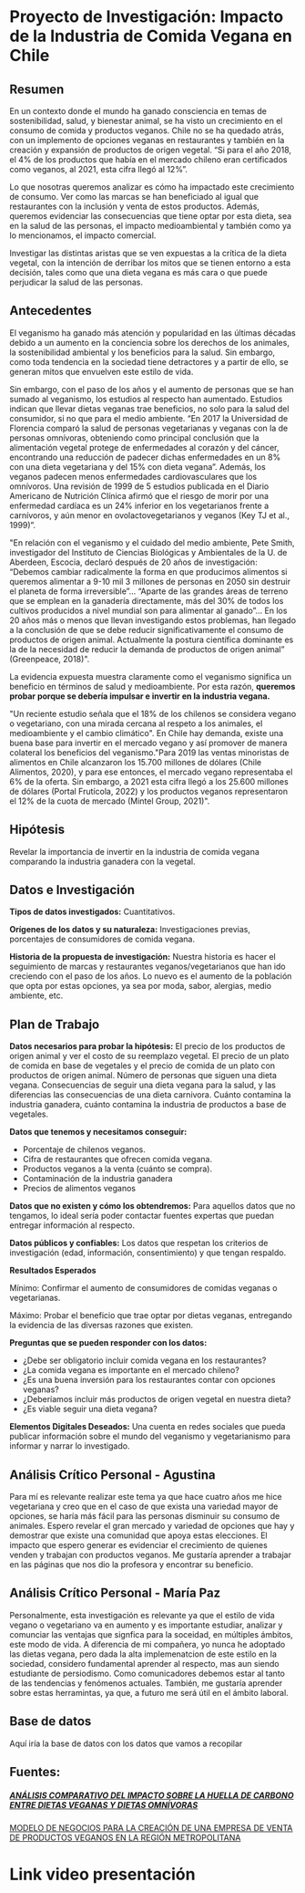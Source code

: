 # Proyecto de Investigación: Impacto de la Industria de Comida Vegana en Chile

## Resumen
En un contexto donde el mundo ha ganado consciencia en temas de sostenibilidad, salud, y bienestar animal, se ha visto un crecimiento en el consumo de comida y productos veganos. Chile no se ha quedado atrás, con un implemento de opciones veganas en restaurantes y también en la creación y expansión de productos de origen vegetal.  “Si para el año 2018, el 4% de los productos que había en el mercado chileno eran certificados como veganos, al 2021, esta cifra llegó al 12%”. 

Lo que nosotras queremos analizar es cómo ha impactado este crecimiento de consumo. Ver como las marcas se han beneficiado al igual que restaurantes con la inclusión y venta de estos productos. Además, queremos evidenciar las consecuencias que tiene optar por esta dieta, sea en la salud de las personas, el impacto medioambiental y también como ya lo mencionamos, el impacto comercial.  

Investigar las distintas aristas que se ven expuestas a la crítica de la dieta vegetal, con la intención de derribar los mitos que se tienen entorno a esta decisión, tales como que una dieta vegana es más cara o que puede perjudicar la salud de las personas. 

## Antecedentes

 El veganismo ha ganado más atención y popularidad en las últimas décadas debido a un aumento en la conciencia sobre los derechos de los animales, la sostenibilidad ambiental y los beneficios para la salud. Sin embargo, como toda tendencia en la sociedad tiene detractores y a partir de ello, se generan mitos que envuelven este estilo de vida. 

Sin embargo, con el paso de los años y el aumento de personas que se han sumado al veganismo, los estudios al respecto han aumentado. Estudios indican que llevar dietas veganas trae beneficios, no solo para la salud del consumidor, si no que para el medio ambiente. “En 2017 la Universidad de Florencia comparó la salud de personas vegetarianas y veganas con la de personas omnívoras, obteniendo como principal conclusión que la alimentación vegetal protege de enfermedades al corazón y del cáncer, encontrando una reducción de padecer dichas enfermedades en un 8% con una dieta vegetariana y del 15% con dieta vegana”. Además, los veganos padecen menos enfermedades cardiovasculares que los omnívoros. Una revisión de 1999 de 5 estudios publicada en el Diario Americano de Nutrición Clínica afirmó que el riesgo de morir por una enfermedad cardíaca es un 24% inferior en los vegetarianos frente a carnívoros, y aún menor en ovolactovegetarianos y veganos (Key TJ et al., 1999)”. 

"En relación con el veganismo y el cuidado del medio ambiente, Pete Smith, investigador del Instituto de Ciencias Biológicas y Ambientales de la U. de Aberdeen, Escocia, declaró después de 20 años de investigación: “Debemos cambiar radicalmente la forma en que producimos alimentos si queremos alimentar a 9-10 mil 3  millones de personas en 2050 sin destruir el planeta de forma irreversible”… “Aparte de las grandes áreas de terreno que se emplean en la ganadería directamente, más del 30% de todos los cultivos producidos a nivel mundial son para alimentar al ganado”… En los 20 años más o menos que llevan investigando estos problemas, han llegado a la conclusión de que se debe reducir significativamente el consumo de productos de origen animal. Actualmente la postura científica dominante es la de la necesidad de reducir la demanda de productos de origen animal” (Greenpeace, 2018)". 

La evidencia expuesta muestra claramente como el veganismo significa un beneficio en términos de salud y medioambiente. Por esta razón, **queremos probar porque se debería impulsar e invertir en la industria vegana.**

"Un reciente estudio señala que el 18% de los chilenos se considera vegano o vegetariano, con una mirada cercana al respeto a los animales, el medioambiente y el cambio climático". En Chile hay demanda, existe una buena base para invertir en el mercado vegano y así promover de manera colateral los beneficios del veganismo."Para 2019 las ventas minoristas de alimentos en Chile alcanzaron los 15.700 millones de dólares (Chile Alimentos, 2020), y para ese entonces, el mercado vegano representaba el 6% de la oferta. Sin embargo, a 2021 esta cifra llegó a los 25.600 millones de dólares (Portal Frutícola, 2022) y los productos veganos representaron el 12% de la cuota de mercado (Mintel Group, 2021)". 
 

## Hipótesis

Revelar la importancia de invertir en la industria de comida vegana comparando la industria ganadera con la vegetal.   

## Datos e Investigación

**Tipos de datos investigados:** Cuantitativos.

**Orígenes de los datos y su naturaleza:** Investigaciones previas, porcentajes de consumidores de comida vegana.

**Historia de la propuesta de investigación:** Nuestra historia es hacer el seguimiento de marcas y restaurantes veganos/vegetarianos que han ido creciendo con el paso de los años. Lo nuevo es el aumento de la población que opta por estas opciones, ya sea por moda, sabor, alergias, medio ambiente, etc.

## Plan de Trabajo

**Datos necesarios para probar la hipótesis:** El precio de los productos de origen animal y ver el costo de su reemplazo vegetal. El precio de un plato de comida en base de vegetales y el precio de comida de un plato con productos de origen animal. Número de personas que siguen una dieta vegana. Consecuencias de seguir una dieta vegana para la salud, y las diferencias las consecuencias de una dieta carnivora. Cuánto contamina la industria ganadera, cuánto contamina la industria de productos a base de vegetales. 

**Datos que tenemos y necesitamos conseguir:** 
- Porcentaje de chilenos veganos.
- Cifra de restaurantes que ofrecen comida vegana.
- Productos veganos a la venta (cuánto se compra).
- Contaminación de la industria ganadera 
- Precios de alimentos veganos 

**Datos que no existen y cómo los obtendremos:** Para aquellos datos que no tengamos, lo ideal sería poder contactar fuentes expertas que puedan entregar información al respecto.

**Datos públicos y confiables:** Los datos que respetan los criterios de investigación (edad, información, consentimiento) y que tengan respaldo.

**Resultados Esperados**

Mínimo: Confirmar el aumento de consumidores de comidas veganas o vegetarianas.

Máximo: Probar el beneficio que trae optar por dietas veganas, entregando la evidencia de las diversas razones que existen.

**Preguntas que se pueden responder con los datos:**
- ¿Debe ser obligatorio incluir comida vegana en los restaurantes?
- ¿La comida vegana es importante en el mercado chileno?
- ¿Es una buena inversión para los restaurantes contar con opciones veganas?
- ¿Deberíamos incluir más productos de origen vegetal en nuestra dieta?
- ¿Es viable seguir una dieta vegana?

**Elementos Digitales Deseados:**
Una cuenta en redes sociales que pueda publicar información sobre el mundo del veganismo y vegetarianismo para informar y narrar lo investigado.

## Análisis Crítico Personal - Agustina

Para mí es relevante realizar este tema ya que hace cuatro años me hice vegetariana y creo que en el caso de que exista una variedad mayor de opciones, se haría más fácil para las personas disminuir su consumo de animales. Espero revelar el gran mercado y variedad de opciones que hay y demostrar que existe una comunidad que apoya estas elecciones. El impacto que espero generar es evidenciar el crecimiento de quienes venden y trabajan con productos veganos. Me gustaría aprender a trabajar en las páginas que nos dio la profesora y encontrar su beneficio.

## Análisis Crítico Personal - María Paz 

Personalmente, esta investigación es relevante ya que el estilo de vida vegano o vegetariano va en aumento y es importante estudiar, analizar y comunciar las ventajas que signfica para la soceidad, en múltiples ámbitos, este modo de vida. A diferencia de mi compañera, yo nunca he adoptado las dietas vegana, pero dada la alta implemenatcion de este estilo en la sociedad, considero fundamental aprender al respecto, mas aun siendo estudiante de persiodismo. Como comunicadores debemos estar al tanto de las tendencias y fenómenos actuales. También, me gustaría aprender sobre estas herramintas, ya que, a futuro me será útil en el ámbito laboral.


## Base de datos
Aquí iría la base de datos con los datos que vamos a recopilar




## Fuentes: ## 
##### [ANÁLISIS COMPARATIVO DEL IMPACTO SOBRE LA HUELLA DE CARBONO ENTRE DIETAS VEGANAS Y DIETAS OMNÍVORAS ](chrome-extension://efaidnbmnnnibpcajpcglclefindmkaj/http://repositorio.udec.cl/bitstream/11594/9964/1/Tesis%20An%c3%a1lisis%20comparativo%20del%20impacto%20sobre%20la%20huella%20de%20carbono.Image.Marked.pdf)

[MODELO DE NEGOCIOS PARA LA CREACIÓN DE UNA EMPRESA DE VENTA DE PRODUCTOS VEGANOS EN LA REGIÓN METROPOLITANA](chrome-extension://efaidnbmnnnibpcajpcglclefindmkaj/https://repositorio.uchile.cl/bitstream/handle/2250/192761/Modelo-de-negocios-para-la-creacion-de-una-empresa-de-venta-de-productos-veganos-en-la-Region-Metropolitana.pdf?sequence=1&isAllowed=y)



# Link video presentación 

